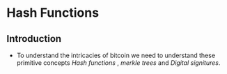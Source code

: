 # Hash Functions

## Introduction

- To understand the intricacies of bitcoin we need to understand these primitive concepts _Hash functions_ , _merkle trees_ and _Digital signitures_.
